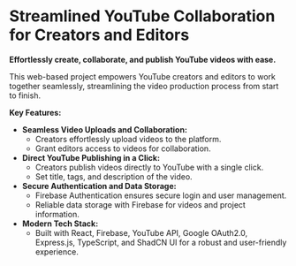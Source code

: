 # Streamlined YouTube Collaboration for Creators and Editors

**Effortlessly create, collaborate, and publish YouTube videos with ease.**

This web-based project empowers YouTube creators and editors to work together seamlessly, streamlining the video production process from start to finish.

**Key Features:**

- **Seamless Video Uploads and Collaboration:**
    - Creators effortlessly upload videos to the platform.
    - Grant editors access to videos for collaboration.
- **Direct YouTube Publishing in a Click:**
    - Creators publish videos directly to YouTube with a single click.
    - Set title, tags, and description of the video.
- **Secure Authentication and Data Storage:**
    - Firebase Authentication ensures secure login and user management.
    - Reliable data storage with Firebase for videos and project information.
- **Modern Tech Stack:**
    - Built with React, Firebase, YouTube API, Google OAuth2.0, Express.js, TypeScript, and ShadCN UI for a robust and user-friendly experience.

